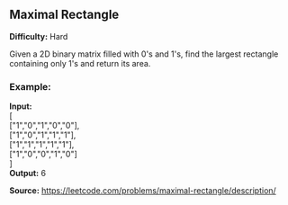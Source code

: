 ## Maximal Rectangle
**Difficulty:** Hard

Given a 2D binary matrix filled with 0's and 1's, find the largest rectangle containing only 1's and return its area.

### Example:

**Input:** \
[ \
  ["1","0","1","0","0"], \
  ["1","0","1","1","1"], \
  ["1","1","1","1","1"], \
  ["1","0","0","1","0"] \
] \
**Output:** 6

**Source:** https://leetcode.com/problems/maximal-rectangle/description/
